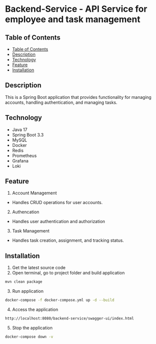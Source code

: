 # Backend-Service - API Service for employee and task management

## Table of Contents
- [Table of Contents](#table-of-contents)
- [Description](#description)
- [Technology](#technology)
- [Feature](#feature)
- [Installation](#installation)

## Description
This is a Spring Boot application that provides functionality for managing accounts, handling authentication, and managing tasks.

## Technology
- Java 17
- Spring Boot 3.3
- MySQL
- Docker
- Redis
- Prometheus
- Grafana
- Loki

## Feature
1. Account Management
- Handles CRUD operations for user accounts.
2. Authencation
- Handles user authentication and authorization
3. Task Management
- Handles task creation, assignment, and tracking status.

## Installation
1. Get the latest source code
2. Open terminal, go to project folder and build application
```bash
mvn clean package
```
3. Run application
```bash
docker-compose -f docker-compose.yml up -d --build
```
4. Access the application
```bash
http://localhost:8080/backend-service/swagger-ui/index.html
```
5. Stop the application
```bash
docker-compose down -v
```
